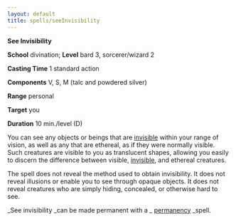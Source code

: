 ```yaml
---
layout: default
title: spells/seeInvisibility
---
```

 **See Invisibility**

**School** divination; **Level** bard 3, sorcerer/wizard 2

**Casting Time** 1 standard action

**Components** V, S, M (talc and powdered silver)

**Range** personal

**Target** you

**Duration** 10 min./level (D)

You can see any objects or beings that are [invisible](../glossary#_invisible) within your range of vision, as well as any that are ethereal, as if they were normally visible. Such creatures are visible to you as translucent shapes, allowing you easily to discern the difference between visible, [invisible](../glossary#_invisible), and ethereal creatures.

The spell does not reveal the method used to obtain invisibility. It does not reveal illusions or enable you to see through opaque objects. It does not reveal creatures who are simply hiding, concealed, or otherwise hard to see.

_See invisibility _can be made permanent with a _ [permanency](permanency#_permanency) _spell.

